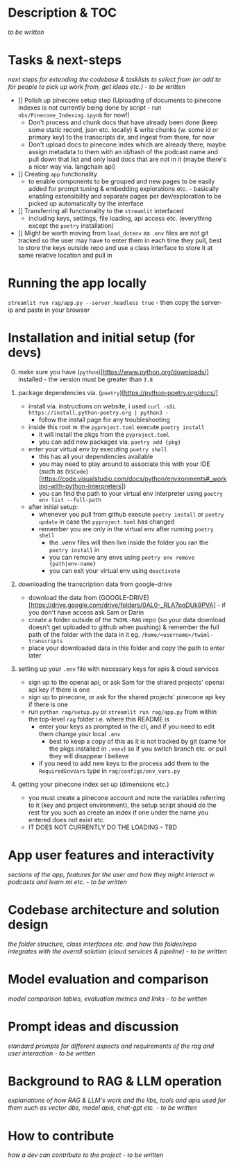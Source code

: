 # Description & TOC
*to be written*

# Tasks & next-steps
*next steps for extending the codebase & tasklists to select from (or add to for people to pick up work from, get ideas etc.) - to be written*

- [] Polish up pinecone setup step (Uploading of documents to pinecone indexes is not currently being done by script - run `nbs/Pinecone_Indexing.ipynb` for now!)
    - Don't process and chunk docs that have already been done (keep some static record, json etc. locally) & write chunks (w. some id or primary key) to the transcripts dir, and ingest from there, for now
    - Don't upload docs to pinecone index which are already there, maybe assign metadata to them with an id/hash of the podcast name and pull down that list and only load docs that are not in it (maybe there's a nicer way via. langchain api)
- [] Creating `app` functionality
    - to enable components to be grouped and new pages to be easily added for prompt tuning & embedding explorations etc. - basically enabling extensibility and separate pages per dev/exploration to be picked up automatically by the interface
- [] Transferring all functionality to the `streamlit` interfaced
    - including keys, settings, file loading, api access etc. (everything except the `poetry` installation)
- [] Might be worth moving from `load_dotenv` as `.env` files are not git tracked so the user may have to enter them in each time they pull, best to store the keys outside repo and use a class interface to store it at same relative location and pull in


# Running the app locally
`streamlit run rag/app.py --server.headless true`
    - then copy the server-ip and paste in your browser

# Installation and initial setup (for devs)
0. make sure you have (`python`)[https://www.python.org/downloads/] installed - the version must be greater than `3.8`

1. package dependencies via. (`poetry`)[https://python-poetry.org/docs/]
    - install via. instructions on website, i used `curl -sSL https://install.python-poetry.org | python3 -`
        - follow the install page for any troubleshooting
    - inside this root w. the `pyproject.toml` execute `poetry install`
        - it will install the pkgs from the `pyproject.toml`
        - you can add new packages via. `poetry add {pkg}`
    - enter your virtual env by executing `poetry shell`
        - this has all your dependencies available
        - you may need to play around to associate this with your IDE (such as (`VSCode`)[https://code.visualstudio.com/docs/python/environments#_working-with-python-interpreters])
        - you can find the path to your virtual env interpreter using `poetry env list --full-path`
    - after initial setup:
        - whenever you pull from github execute `poetry install` or `poetry update` in case the `pyproject.toml` has changed
        - remember you are only in the virtual env after running `poetry shell`
            - the .venv files will then live inside the folder you ran the `poetry install` in
            - you can remove any envs using `poetry env remove {path|env-name}`
            - you can exit your virtual env using `deactivate`

2. downloading the transcription data from google-drive
    - download the data from (GOOGLE-DRIVE)[https://drive.google.com/drive/folders/0AL0-_RLA7pqDUk9PVA] - if you don't have access ask Sam or Darin
    - create a folder outside of the `TWIML-RAG` repo (so your data download doesn't get uploaded to github when pushing) & remember the full path of the folder with the data in it eg. `/home/<username>/twiml-transcripts`
    - place your downloaded data in this folder and copy the path to enter later

3. setting up your `.env` file with necessary keys for apis & cloud services
    - sign up to the openai api, or ask Sam for the shared projects' openai api key if there is one
    - sign up to pinecone, or ask for the shared projects' pinecone api key if there is one
    - run `python rag/setup.py` or `streamlit run rag/app.py` from within the top-level `rag` folder i.e. where this README is
        - enter your keys as prompted in the cli, and if you need to edit them change your local `.env`
            - best to keep a copy of this as it is not tracked by git (same for the pkgs installed in `.venv`) so if you switch branch etc. or pull they will disappear I believe
        - if you need to add new keys to the process add them to the `RequiredEnvVars` type in `rag/configs/env_vars.py` 

4. getting your pinecone index set up (dimensions etc.)
    - you must create a pinecone account and note the variables referring to it (key and project environment), the setup script should do the rest for you such as create an index if one under the name you entered does not exist etc.
    - IT DOES NOT CURRENTLY DO THE LOADING - TBD

# App user features and interactivity
*sections of the app, features for the user and how they might interact w. podcasts and learn ml etc. - to be written*

# Codebase architecture and solution design
*the folder structure, class interfaces etc. and how this folder/repo integrates with the overall solution (cloud services & pipeline) - to be written*

# Model evaluation and comparison
*model comparison tables, evaluation metrics and links - to be written*

# Prompt ideas and discussion
*standard prompts for different aspects and requirements of the rag and user interaction - to be written*

# Background to RAG & LLM operation
*explanations of how RAG & LLM's work and the libs, tools and apis used for them such as vector dbs, model apis, chat-gpt etc. - to be written*

# How to contribute
*how a dev can contribute to the project - to be written*
